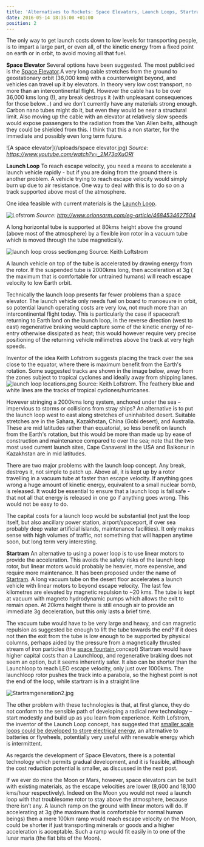 ```yaml
---
title: 'Alternatives to Rockets: Space Elevators, Launch Loops, Startram'
date: 2016-05-14 18:35:00 +01:00
position: 2
---
```


The only way to get launch costs down to low levels for transporting people, is to impart a large part, or even all, of the kinetic energy from a fixed point on earth or in orbit, to avoid moving all that fuel.

**Space Elevator**
Several options have been suggested. The most publicised is the [Space Elevator](https://en.wikipedia.org/wiki/Space_elevator).A very long cable stretches from the ground to geostationary orbit (36,000 kms) with a counterweight beyond, and vehicles can travel up it by elevators. In theory very low cost transport, no more than an intercontinental flight.  However the cable has to be over 36,000 kms long (!), any break destroys it (with unpleasant consequences for those below…) and we don’t currently have any materials strong enough. Carbon nano tubes might do it, but even they would be near a structural limit. Also moving up the cable with an elevator at relatively slow speeds would expose passengers to the radiation from the Van Allen belts, although they could be shielded from this. I think that this a non starter, for the immediate and possibly even long term future. 

![A space elevator](/uploads/space elevator.jpg)
*Source: https://www.youtube.com/watch?v=_2M73aXuORI*

**Launch Loop**
To reach escape velocity, you need a means to accelerate a launch vehicle rapidly - but if you are doing from the ground there is another problem. A vehicle trying to reach escape velocity would simply burn up due to air resistance. One way to deal with this is to do so on a track supported above most of the atmosphere. 

One idea feasible with current materials is the [Launch Loop](https://en.wikipedia.org/wiki/Launch_loop). 

![Lofstrom](/uploads/lofstrom.png)
*Source: http://www.orionsarm.com/eg-article/4684534627504*

A long horizontal tube is supported at 80kms height above the ground (above most of the atmosphere) by a flexible iron rotor in a vacuum tube which is moved through the tube  magnetically. 

![launch loop cross section.png](/uploads/launch%20loop%20cross%20section.png)
Source: Keith Loftstrom

A launch vehicle on top of the tube is accelerated by drawing energy from the rotor. If the suspended tube is 2000kms long, then acceleration at 3g ( the maximum that is comfortable for untrained humans) will reach escape velocity to low Earth orbit. 

Technically the launch loop presents far fewer problems than a space elevator. The launch vehicle only needs fuel on board to manoeuvre in orbit, so potential launch operating costs are very low, not much more than an intercontinental flight today. This is particularly the case if spacecraft returning to Earth land on the launch loop, in the reverse  direction (west to east) regenerative braking would capture some of the kinetic energy of re-entry otherwise dissipated as heat; this would however require very precise positioning of the returning vehicle millimetres above the track at very high speeds. 

Inventor of the idea Keith Lofstrom suggests placing the track over the sea close to the equator, where there is maximum benefit from the Earth's rotation. Some suggested tracks are shown in the image below, away from the zones subject to tropical cyclones and ideally away from shipping lanes.  
![launch loop locations.png](/uploads/launch%20loop%20locations.png)
Source: Keith Lofstrom. The feathery blue and white lines are the tracks of tropical cyclones/hurricanes. 
 
However stringing a 2000kms long system, anchored under the sea – impervious to storms or collisions from stray ships? An alternative is to put the launch loop west to east along stretches of uninhabited desert. Suitable stretches are in the Sahara, Kazakhstan, China (Gobi desert), and Australia. These are mid latitudes rather than equatorial, so less benefit on launch from the Earth's rotation, but this would be more than made up by ease of construction and maintenance compared to over the sea; note that the two most used current launch sites, Cape Canaveral in the USA and Baikonur in Kazakhstan are in mid latitudes.

There are two major problems with the launch loop concept. Any break, destroys it, not simple to patch up. Above all, it is kept up by a rotor travelling in a vacuum tube at faster than escape velocity. If anything goes wrong a huge amount of kinetic energy, equivalent to a small nuclear bomb, is released. It would be essential to ensure that a launch loop is fail safe - that not all that energy is released in one go if anything goes wrong. This would not be easy to do. 

The capital costs for a launch loop would be substantial (not just the loop itself, but also ancillary power station, airport/spaceport, if over sea probably deep water artificial islands, maintenance facilities). It only makes sense with high volumes of traffic, not something that will happen anytime soon, but long term very interesting. 
 
**Startram**
An alternative to using a power loop is to use linear motors to provide the acceleration. This avoids the safety risks of the launch loop rotor, but linear motors would probably be heavier, more expensive, and require more maintenance. It has been proposed under the name of [Startram](https://www.space.com/38384-could-startram-revolutionize-space-travel.html). A long vacuum tube on the desert floor accelerates a launch vehicle with linear motors to beyond escape velocity. The last few kilometres are elevated by magnetic repulsion to ~20 kms. The tube is kept at vacuum with magneto hydrodynamic pumps which allows the exit to remain open. At 20kms height there is still enough air to provide an immediate 3g deceleration, but this only lasts a brief time. 

The vacuum tube would have to be very large and heavy, and can magnetic repulsion as suggested be enough to lift the tube towards the end? If it does not then the exit from the tube is low enough to be supported by physical columns, perhaps aided by the pressure from a magnetically thrusted stream of iron particles (the [space fountain ](https://www.orionsarm.com/eg-article/478838bfb7f74)concept)
Startram would have higher capital costs than a Launchloop, and regenerative braking does not seem an option, but it seems inherently safer. It also can be shorter than the Launchloop to reach LEO escape velocity, only just over 1000kms. The launchloop rotor pushes the track into a parabola, so the highest point is not the end of the loop, while startram is in a straight line

![Startramgeneration2.jpg](/uploads/Startramgeneration2.jpg)

The other problem with these technologies is that, at first glance, they do not conform to the sensible path of developing a radical new technology – start modestly and build up as you learn from experience. Keith Lofstrom, the inventor of the Launch Loop concept, has suggested that [smaller scale loops could be developed to store electrical energy](http://launchloop.com/PowerLoop), an alternative to batteries or flywheels, potentially very useful with renewable energy which is intermittent. 

As regards the development of Space Elevators, there is a potential technology which permits gradual development, and it is feasible, although the cost reduction potential is smaller, as discussed in the next post.

If we ever  do mine the Moon or Mars, however, space elevators can be built with existing materials, as the escape velocities are lower (8,600 and 18,100 kms/hour respectively). Indeed on the Moon you would not need a launch loop with that troublesome rotor to stay above the atmosphere, because there isn’t any. A launch ramp on the ground with linear motors will do. If accelerating at 3g (the maximum that is comfortable for normal human beings) then a mere 100km ramp would reach escape velocity on the Moon, could be shorter if just transporting minerals or goods and a higher acceleration is acceptable. Such a ramp would fit easily in to one of the lunar maria (the flat bits of the Moon).
